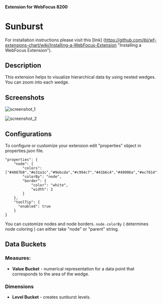 
#### Extension for WebFocus 8200

# Sunburst

For installation instructions please visit this [link] (https://github.com/ibi/wf-extensions-chart/wiki/Installing-a-WebFocus-Extension "Installing a WebFocus Extension").

## Description

This extension helps to visualize hierarchical data by using nested wedges. You can zoom into each wedge.

## Screenshots

![screenshot_1](https://github.com/ibi/wf-extensions-chart/blob/master/com.ibi.sunburst/screenshots/1.png)

![screenshot_2](https://github.com/ibi/wf-extensions-chart/blob/master/com.ibi.sunburst/screenshots/2.png)

## Configurations

To configure or customize your extension edit "properties" object in properties.json file.
	
	"properties": {
		"node": {
			"colors": ["#4087b8","#e31a1c","#9ebcda","#c994c7","#41b6c4","#49006a","#ec7014","#a6bddb","#67001f","#800026","#addd8e","#e0ecf4","#fcc5c0","#238b45","#081d58","#d4b9da","#2b8cbe","#74a9cf","#41ab5d","#fed976","#ce1256","#7f0000","#a6bddb","#ffffcc","#e7e1ef","#016c59","#f7fcfd","#99d8c9","#fff7fb","#ffffe5","#fdd49e","#ffffd9","#fe9929","#8c96c6","#810f7c","#993404","#c7e9b4","#bfd3e6","#e7298a","#7fcdbb","#3690c0","#ae017e","#d9f0a3","#ece2f0","#014636","#f7fcb9","#66c2a4","#fff7bc","#f7fcf0","#e5f5f9","#fdbb84","#fa9fb5","#4d004b","#fff7fb","#cc4c02","#78c679","#1d91c0","#ccebc5","#feb24c","#b30000","#8c6bb1","#fec44f","#d0d1e6","#084081","#0868ac","#f7fcfd","#0570b0","#ef6548","#fff7ec","#006837","#f768a1","#edf8b1","#fee391","#238443","#ffffe5","#023858","#7a0177","#67a9cf","#dd3497","#980043","#88419d","#d0d1e6","#fc8d59","#4eb3d3","#fd8d3c","#fff7f3","#fc4e2a","#ccece6","#ece7f2","#a8ddb5","#41ae76","#bd0026","#e0f3db","#045a8d","#ffeda0","#253494","#7bccc4","#fde0dd","#00441b","#225ea8","#006d2c","#02818a","#f7f4f9","#d7301f","#df65b0","#662506","#3690c0","#004529","#fee8c8"],
			"colorBy": "node",
			"border": {
				"color": "white",
				"width": 2
			}
		},
	    "toolTip": {
	      "enabled": true
	    }
	}
	
You can customize nodes and node borders. `node.colorBy` ( determines node coloring ) can either take "node" or "parent" string.
## Data Buckets

### Measures:
* **Value Bucket** - numerical representation for a data point that corresponds to the area of the wedge.

### Dimensions
* **Level Bucket** - creates sunburst levels.
